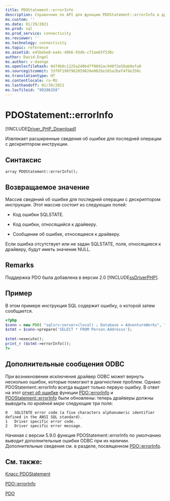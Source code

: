 ```yaml
---
title: PDOStatement::errorInfo
description: Справочник по API для функции PDOStatement::errorInfo в драйвере Microsoft PDO_SQLSRV для PHP для SQL Server.
ms.custom: ''
ms.date: 01/29/2021
ms.prod: sql
ms.prod_service: connectivity
ms.reviewer: ''
ms.technology: connectivity
ms.topic: reference
ms.assetid: e45bebe8-ea4c-49b6-93db-cf1ae65f530c
author: David-Engel
ms.author: v-daenge
ms.openlocfilehash: 0474b0c1225a248b47f0892ac940f2e58ab0efa0
ms.sourcegitcommit: 33f0f190f962059826e002be165a2bef4f9e350c
ms.translationtype: HT
ms.contentlocale: ru-RU
ms.lasthandoff: 01/30/2021
ms.locfileid: "99206358"
---
```

# <a name="pdostatementerrorinfo"></a>PDOStatement::errorInfo
[!INCLUDE[Driver_PHP_Download](../../includes/driver_php_download.md)]

Извлекает расширенные сведения об ошибке для последней операции с дескриптором инструкции.  
  
## <a name="syntax"></a>Синтаксис  

```
array PDOStatement::errorInfo();
```
  
## <a name="return-value"></a>Возвращаемое значение  
Массив сведений об ошибке для последней операции с дескриптором инструкции. Этот массив состоит из следующих полей:  
  
-   Код ошибки SQLSTATE.  
  
-   Код ошибки, относящийся к драйверу.  
  
-   Сообщение об ошибке, относящееся к драйверу.  
  
Если ошибка отсутствует или не задан SQLSTATE, поля, относящиеся к драйверу, будут иметь значение NULL.  
  
## <a name="remarks"></a>Remarks  
Поддержка PDO была добавлена в версии 2.0 [!INCLUDE[ssDriverPHP](../../includes/ssdriverphp_md.md)].  
  
## <a name="example"></a>Пример  
В этом примере инструкция SQL содержит ошибку, о которой затем сообщается.  
  
```php
<?php  
$conn = new PDO( "sqlsrv:server=(local) ; Database = AdventureWorks", "", "");  
$stmt = $conn->prepare('SELECT * FROM Person.Addressx');  
  
$stmt->execute();  
print_r ($stmt->errorInfo());  
?>  
```

## <a name="additional-odbc-messages"></a>Дополнительные сообщения ODBC

При возникновении исключения драйвер ODBC может вернуть несколько ошибок, которые помогают в диагностике проблем. Однако PDOStatement::errorInfo всегда выдает только первую ошибку. В ответ на этот [отчет об ошибке](https://bugs.php.net/bug.php?id=78196) функции [PDO::errorInfo](https://www.php.net/manual/en/pdo.errorinfo.php) и [PDOStatement::errorInfo](https://www.php.net/manual/en/pdostatement.errorinfo.php) были обновлены: теперь драйверы должны выводить *по крайней мере* следующие три поля:
```
0   SQLSTATE error code (a five characters alphanumeric identifier defined in the ANSI SQL standard).
1   Driver specific error code.
2   Driver specific error message.
```

Начиная с версии 5.9.0 функция PDOStatement::errorInfo по умолчанию выводит дополнительные ошибки ODBC при их наличии. Дополнительные сведения см. в разделе, посвященном [PDO::errorInfo](../../connect/php/pdo-errorinfo.md).
  
## <a name="see-also"></a>См. также:  
[Класс PDOStatement](../../connect/php/pdostatement-class.md)

[PDO::errorInfo](../../connect/php/pdo-errorinfo.md)

[PDO](https://php.net/manual/book.pdo.php)  
  
